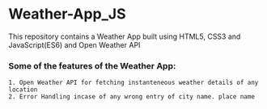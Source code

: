 # Weather-App_JS
This repository contains a Weather App built using HTML5, CSS3 and JavaScript(ES6) and Open Weather API

### Some of the features of the Weather App:

```
1. Open Weather API for fetching instanteneous weather details of any location
2. Error Handling incase of any wrong entry of city name. place name
```
